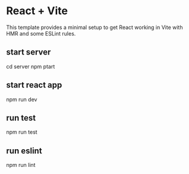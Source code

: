 # React + Vite

This template provides a minimal setup to get React working in Vite with HMR and some ESLint rules.

## start server
cd server
npm ptart

## start react app
npm run dev

## run test 
npm run test

## run eslint
npm run lint
